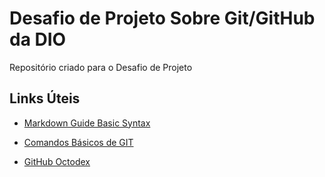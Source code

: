 # Desafio de Projeto Sobre Git/GitHub da DIO
Repositório criado para o Desafio de Projeto

## Links Úteis
- [Markdown Guide Basic Syntax](https://www.markdownguide.org/basic-syntax/)
- [Comandos Básicos de GIT](https://www.hostinger.com.br/tutoriais/comandos-basicos-de-git?ppc_campaign=google_performance_max&gclid=Cj0KCQjwwJuVBhCAARIsAOPwGARwGnZxj1wtbVzmIay_zMHqIJBsk0qWXM6E1N9cn-sBFVIlitpWrw4aAvLeEALw_wcB)

- [GitHub Octodex](https://octodex.github.com/)

